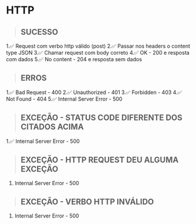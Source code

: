 # HTTP


> ## SUCESSO
1.✅ Request com verbo http válido (post)
2.✅ Passar nos headers o content type JSON
3.✅ Chamar request com body correto
4.✅ OK - 200 e resposta com dados
5.✅ No content - 204 e resposta sem dados

> ## ERROS
1.✅  Bad Request - 400
2.✅  Unauthorized - 401
3.✅  Forbidden - 403
4.✅  Not Found - 404
5.✅  Internal Server Error - 500

> ## EXCEÇÃO - STATUS CODE DIFERENTE DOS CITADOS ACIMA
1.✅  Internal Server Error - 500

> ## EXCEÇÃO - HTTP REQUEST DEU ALGUMA EXCEÇÃO
1. Internal Server Error - 500

> ## EXCEÇÃO - VERBO HTTP INVÁLIDO
1. Internal Server Error - 500